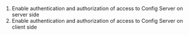 1. Enable authentication and authorization of access to Config Server on server side
2. Enable authentication and authorization of access to Config Server on client side
